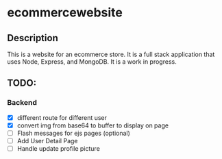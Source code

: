 # ecommercewebsite

## Description

This is a website for an ecommerce store. It is a full stack application that uses Node, Express, and
MongoDB. It is a work in progress.

## TODO:

### Backend

- [x] different route for different user
- [x] convert img from base64 to buffer to display on page
- [ ] Flash messages for ejs pages (optional)
- [ ] Add User Detail Page
- [ ] Handle update profile picture
